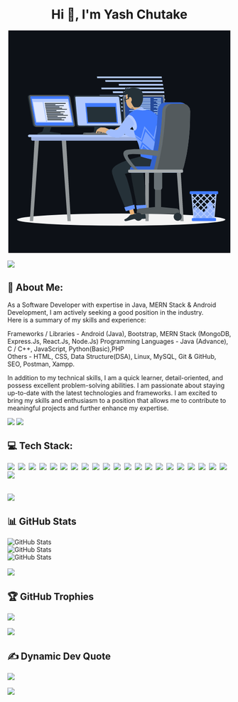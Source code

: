 <h1 align="center">Hi 👋, I'm Yash Chutake</h1>
<!-- <p>
    <img src="animation.gif" width="220" height="240" />
</p> -->
<p align="center"><img src="animation.gif" width="500" alt="animation.gif"></p>
<img src="https://user-images.githubusercontent.com/73097560/115834477-dbab4500-a447-11eb-908a-139a6edaec5c.gif">             


<h2>💫 About Me: </h2>

As a Software Developer with expertise in Java, MERN Stack & Android Development, I am actively seeking a good position in the industry.<br>
Here is a summary of my skills and experience:

Frameworks / Libraries - Android (Java), Bootstrap, MERN Stack (MongoDB, Express.Js, React.Js, Node.Js)
Programming Languages - Java (Advance), C / C++, JavaScript, Python(Basic),PHP <br>
Others - HTML, CSS, Data Structure(DSA), Linux, MySQL, Git & GitHub, SEO, Postman, Xampp. 

In addition to my technical skills, I am a quick learner, detail-oriented, and possess excellent problem-solving abilities. I am passionate about staying up-to-date with the latest technologies and frameworks. I am excited to bring my skills and enthusiasm to a position that allows me to contribute to meaningful projects and further enhance my expertise.

![](https://komarev.com/ghpvc/?username=yashchutake&color=FF0000&label=Visitor+count)
<img src="https://user-images.githubusercontent.com/73097560/115834477-dbab4500-a447-11eb-908a-139a6edaec5c.gif">


<h2>💻 Tech Stack: </h2>

<code><img height="35" src="https://cdn.jsdelivr.net/gh/devicons/devicon/icons/java/java-original-wordmark.svg"></code>&nbsp;
<code><img height="35" src="https://cdn.jsdelivr.net/gh/devicons/devicon/icons/c/c-plain.svg"></code>&nbsp;
<code><img height="35" src="https://cdn.jsdelivr.net/gh/devicons/devicon/icons/cplusplus/cplusplus-plain.svg"></code>&nbsp;
<code><img height="35" src="https://cdn.jsdelivr.net/gh/devicons/devicon/icons/python/python-original-wordmark.svg"></code>&nbsp;
<code><img height="35" src="https://cdn.jsdelivr.net/gh/devicons/devicon/icons/html5/html5-original-wordmark.svg"></code>&nbsp;
<code><img height="35" src="https://cdn.jsdelivr.net/gh/devicons/devicon/icons/css3/css3-original-wordmark.svg"></code>&nbsp;
<code><img height="35" src="https://cdn.jsdelivr.net/gh/devicons/devicon/icons/javascript/javascript-original.svg"></code>&nbsp;
<code><img height="35" src="https://cdn.jsdelivr.net/gh/devicons/devicon/icons/react/react-original-wordmark.svg"></code>&nbsp;
<code><img height="35" src="https://cdn.jsdelivr.net/gh/devicons/devicon/icons/mongodb/mongodb-original-wordmark.svg"></code>&nbsp;
<code><img height="35" src="https://cdn.jsdelivr.net/gh/devicons/devicon/icons/express/express-original-wordmark.svg"></code>&nbsp;
<code><img height="35" src="https://cdn.jsdelivr.net/gh/devicons/devicon/icons/nodejs/nodejs-original-wordmark.svg"></code>&nbsp;
<code><img height="35" src="https://cdn.jsdelivr.net/gh/devicons/devicon/icons/mysql/mysql-original-wordmark.svg"></code>&nbsp;
<code><img height="35" src="https://cdn.jsdelivr.net/gh/devicons/devicon/icons/android/android-plain-wordmark.svg"></code>&nbsp;
<code><img height="35" src="https://cdn.jsdelivr.net/gh/devicons/devicon/icons/androidstudio/androidstudio-original-wordmark.svg"></code>&nbsp;
<code><img height="35" src="https://cdn.jsdelivr.net/gh/devicons/devicon/icons/firebase/firebase-plain-wordmark.svg"></code>&nbsp;
<code><img height="35" src="https://cdn.jsdelivr.net/gh/devicons/devicon/icons/git/git-original-wordmark.svg"></code>&nbsp;
<code><img height="35" src="https://cdn.jsdelivr.net/gh/devicons/devicon/icons/linux/linux-original.svg"></code>&nbsp;
<code><img height="35" src="https://cdn.jsdelivr.net/gh/devicons/devicon/icons/bootstrap/bootstrap-original-wordmark.svg"></code>&nbsp;
<code><img height="35" src="https://cdn.jsdelivr.net/gh/devicons/devicon/icons/php/php-original.svg"></code>&nbsp;
<code><img height="35" src="https://cdn.jsdelivr.net/gh/devicons/devicon/icons/laravel/laravel-plain-wordmark.svg"></code>&nbsp;
<code><img height="35" src="https://cdn.jsdelivr.net/gh/devicons/devicon/icons/tailwindcss/tailwindcss-original-wordmark.svg"></code>&nbsp;
<code><img height="35" src="https://www.vectorlogo.zone/logos/getpostman/getpostman-icon.svg"></code>&nbsp;

<br>
<img src="https://user-images.githubusercontent.com/73097560/115834477-dbab4500-a447-11eb-908a-139a6edaec5c.gif">

<h2>📊 GitHub Stats </h2>
<div align="left">
  <img src="https://github-readme-stats.vercel.app/api?username=yashchutake&theme=react&hide_border=false&include_all_commits=true&count_private=true" alt="GitHub Stats">
</div>
<div align="left">
  <img src="https://github-readme-stats.vercel.app/api?username=yashchutake&theme=react&hide_border=false&include_all_commits=true&count_private=true" alt="GitHub Stats">
</div>
<div align="left">
  <img src="https://github-readme-stats.vercel.app/api/top-langs/?username=yashchutake&theme=react&hide_border=false&include_all_commits=true&count_private=true&layout=compact" alt="GitHub Stats">
</div>

<br/>

<img src="https://user-images.githubusercontent.com/73097560/115834477-dbab4500-a447-11eb-908a-139a6edaec5c.gif">

<h2>🏆 GitHub Trophies</h2>

![](https://github-profile-trophy.vercel.app/?username=yashchutake&theme=algolia&no-frame=true&no-bg=true&margin-w=5)

<img src="https://user-images.githubusercontent.com/73097560/115834477-dbab4500-a447-11eb-908a-139a6edaec5c.gif">

<h2>✍️ Dynamic Dev Quote </h2>

![](https://quotes-github-readme.vercel.app/api?type=horizontal&theme=radical)
<br>

<img src="https://user-images.githubusercontent.com/73097560/115834477-dbab4500-a447-11eb-908a-139a6edaec5c.gif">

